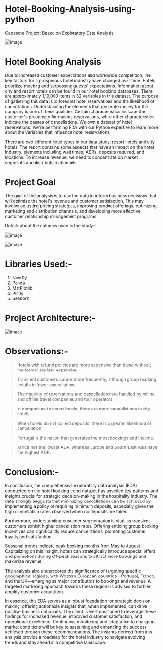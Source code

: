 # Hotel-Booking-Analysis-using-python
Capstone Project: Based on Exploratory Data Analysis

![image](https://github.com/Souvik-karmakar/Hotel-Booking-Analysis-using-python/assets/78291973/2b6b6803-e0ba-4e77-a4dc-235b8c509a51)

# Hotel Booking Analysis
Due to increased customer expectations and worldwide competition, the key factors for a prosperous hotel industry have changed over time. Hotels prioritize meeting and surpassing guests' expectations. Information about city and resort hotels can be found in our hotel booking databases. There are approximately 1,19,000 items in 32 variables in this dataset. The purpose of gathering this data is to forecast hotel reservations and the likelihood of cancellations. Understanding the elements that generate money for the company is one of these qualities. Certain characteristics indicate the customer's propensity for making reservations, while other characteristics indicate the causes of cancellations. We own a dataset of hotel reservations. We're performing EDA with our Python expertise to learn more about the variables that influence hotel reservations.

There are two different hotel types in our data study: resort hotels and city hotels. The report contains some aspects that have an impact on the hotel industry. elements including wait times, ADRs, deposits required, and locations. To increase revenue, we need to concentrate on market segments and distribution channels. 

# Project Goal
The goal of the analysis is to use the data to inform business decisions that will optimize the hotel's revenue and customer satisfaction. This may involve adjusting pricing strategies, improving product offerings, optimizing marketing and distribution channels, and developing more effective customer relationship management programs.

Details about the columns used in the study:-


![image](https://github.com/Souvik-karmakar/Hotel-Booking-Analysis-using-python/assets/78291973/3b66ff2f-60a0-4c73-8ac7-38465b3eb229)

![image](https://github.com/Souvik-karmakar/Hotel-Booking-Analysis-using-python/assets/78291973/9f06fa33-eb3f-46ac-89d2-f347bd946ef4)


# Libraries Used:-

1. NumPy
2. Panda
3. MatPlotlib
4. Plotly
5. Seaborn

# Project Architecture:-

![image](https://github.com/Souvik-karmakar/Hotel-Booking-Analysis-using-python/assets/78291973/e477f24f-17aa-4c09-8ce3-9ba7d46ce1a0)

# Observations:-

> Hotels with refund policies are more expensive than those without; the former are less expensive.
  
> Transient customers cancel more frequently, although group booking results in fewer cancellations.
  
> The majority of reservations and cancellations are handled by online and offline travel companies and tour operators.
  
> In comparison to resort hotels, there are more cancellations in city hotels.
  
> When hotels do not collect deposits, there is a greater likelihood of cancellation.
  
> Portugal is the nation that generates the most bookings and income.
  
> Africa has the lowest ADR, whereas Europe and South-East Asia have the highest ADR.


# Conclusion:-

In conclusion, the comprehensive exploratory data analysis (EDA) conducted on the hotel booking trend dataset has unveiled key patterns and insights crucial for strategic decision-making in the hospitality industry. The data strongly suggests that minimizing cancellations can be achieved by implementing a policy of requiring minimum deposits, especially given the high cancellation rates observed when no deposits are taken.

Furthermore, understanding customer segmentation is vital, as transient customers exhibit higher cancellation rates. Offering enticing group booking incentives can significantly reduce cancellations, promoting customer loyalty and satisfaction.

Seasonal trends indicate peak booking months from May to August. Capitalizing on this insight, hotels can strategically introduce special offers and promotions during off-peak seasons to attract more bookings and maximize revenue.

The analysis also underscores the significance of targeting specific geographical regions, with Western European countries—Portugal, France, and the UK—emerging as major contributors to bookings and revenue. A targeted marketing approach towards these regions is advised to further amplify customer acquisition.

In essence, this EDA serves as a robust foundation for strategic decision-making, offering actionable insights that, when implemented, can drive positive business outcomes. The client is well-positioned to leverage these findings for increased revenue, improved customer satisfaction, and operational excellence. Continuous monitoring and adaptation to changing market conditions will be key to sustaining and enhancing the success achieved through these recommendations. The insights derived from this analysis provide a roadmap for the hotel industry to navigate evolving trends and stay ahead in a competitive landscape.




